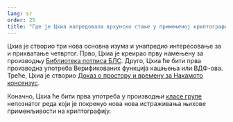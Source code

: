 ```yaml
---
lang: sr
order: 25
title: "Где је Цхиа напредовала врхунско стање у примењеној криптографији?"
---
```


Цхиа је створио три нова основна изума и унапредио интересовање за и прихватање четвртог. Прво, Цхиа је креирао прву намењену за производњу [Библиотека потписа БЛС](https://github.com/Beet-Network/bls-signatures). Друго, Цхиа ће бити прва производна употреба Верификованих функција кашњења или ВДФ-ова. Треће, Цхиа је створио [Доказ о простору и времену за Накамото консензус](https://www.beetnetwork.org/assets/BeetGreenPaper.pdf).

Коначно, Цхиа ће бити прва употреба у производњи [класе групе](https://github.com/Beet-Network/vdf-competition/blob/master/classgroups.pdf) непознатог реда који је покренуо нова нова истраживања њихове применљивости на криптографију.
